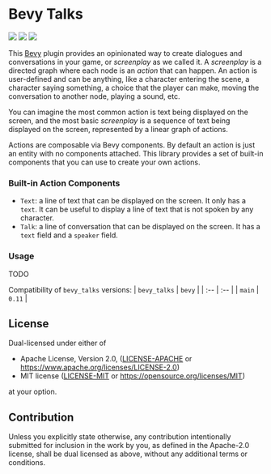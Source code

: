 # Bevy Talks

[![][img_bevy]][bevycrate] 
[![][img_license]][license] 
[![][img_tracking]][tracking] 
<!-- [![][img_version]][crates] -->
<!-- [![][img_doc]][doc]  -->
<!-- [![][img_downloads]][crates] -->


This [Bevy][bevy] plugin provides an opinionated way to create dialogues and conversations in your game, or
*screenplay* as we called it. 
A *screenplay* is a directed graph where each node is an *action* that can happen.
An action is user-defined and can be anything, like a character entering the scene, a character saying something,
a choice that the player can make, moving the conversation to another node, playing a sound, etc.

You can imagine the most common action is text being displayed on the screen, and the most basic
*screenplay* is a sequence of text being displayed on the screen, represented by a linear graph of actions.

Actions are composable via Bevy components. By default an action is just an entity with no components attached.
This library provides a set of built-in components that you can use to create your own actions.

### Built-in Action Components

- `Text`: a line of text that can be displayed on the screen. It only has a `text`. It can be useful to display
  a line of text that is not spoken by any character. 
- `Talk`: a line of conversation that can be displayed on the screen. It has a `text` field and a `speaker` field.
<!-- 
It is inspiried by [Ren'Py][renpy] and its scripting system although it does not use a scripting language, instead 
it uses json files. With a json file you can define the actors and the script of the conversation. In the script you can
specify actions that your actors can do (like enter the scene, exit the scene, change their expression, etc.) and you 
choices that the player can make. 

The plugin will parse this json file and build a conversation graph. TODO -->

### Usage
TODO
<!-- Here's an example of a conversation:

```json

{
    "actors": {
        "bob": { "name": "Bob", "asset": "bob.png" },
        "alice": { "name": "Alice", "asset": "alice.png" }
    },
    "script": [
        { "id": 1, "action": "talk", "actors": [] , "text": "Bob and Alice enter the room.", "start": true },
        { "id": 2, "action": "enter", "actors": [ "bob", "alice" ] },
        { "id": 3, "actors": ["bob"], "text": "Hello, Alice!" },
        {
            "id": 4,
            "choices": [
                { "text": "Alice says hello back.", "next": 5 },
                { "text": "Alice ignores Bob.", "next": 6 },
            ]
        },
        { "id": 5, "action": "talk", "actors": [], "text": "Bob smiles." },
        { "id": 6, "action": "talk", "actors": [], "text": "Bob starts crying." },
        { "id": 7, "action": "talk", "actors": [], "text": "The end." }
    ]
}
```

A future work is to have a graphical editor to create these files, but for now we have to write them by hand. -->

Compatibility of `bevy_talks` versions:
| `bevy_talks` | `bevy` |
| :--                 |  :--   |
| `main`              | `0.11`  |

## License

Dual-licensed under either of

- Apache License, Version 2.0, ([LICENSE-APACHE](/LICENSE-APACHE) or https://www.apache.org/licenses/LICENSE-2.0)
- MIT license ([LICENSE-MIT](/LICENSE-MIT) or https://opensource.org/licenses/MIT)

at your option.

## Contribution

Unless you explicitly state otherwise, any contribution intentionally submitted
for inclusion in the work by you, as defined in the Apache-2.0 license, shall be dual licensed as above, without any
additional terms or conditions.



[bevy]: https://bevyengine.org/
[renpy]: https://www.renpy.org/

[img_bevy]: https://img.shields.io/badge/Bevy-0.11-blue
[img_version]: https://img.shields.io/crates/v/bevy_talks.svg
[img_doc]: https://docs.rs/bevy_talks/badge.svg
[img_license]: https://img.shields.io/badge/license-MIT%2FApache-blue.svg
[img_downloads]:https://img.shields.io/crates/d/bevy_talks.svg
[img_tracking]: https://img.shields.io/badge/Bevy%20tracking-released%20version-lightblue

[bevycrate]: https://crates.io/crates/bevy/0.11.0
[crates]: https://crates.io/crates/bevy_talks
[doc]: https://docs.rs/bevy_talks/
[license]: https://github.com/giusdp/bevy_talks#license
[tracking]: https://github.com/bevyengine/bevy/blob/main/docs/plugins_guidelines.md#main-branch-tracking